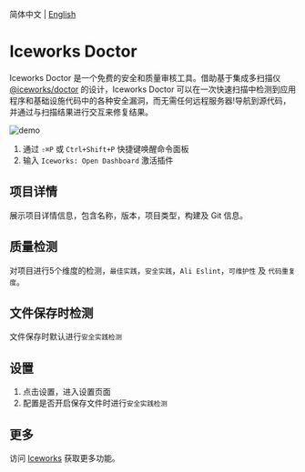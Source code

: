 简体中文 | [English](https://github.com/ice-lab/iceworks/blob/master/extensions/iceworks-doctor/README.md)

# Iceworks Doctor

Iceworks Doctor 是一个免费的安全和质量审核工具。借助基于集成多扫描仪 [@iceworks/doctor](https://www.npmjs.com/package/@iceworks/doctor) 的设计，Iceworks Doctor 可以在一次快速扫描中检测到应用程序和基础设施代码中的各种安全漏洞，而无需任何远程服务器!导航到源代码，并通过与扫描结果进行交互来修复结果。

![demo](https://img.alicdn.com/tfs/TB1XB6_UpY7gK0jSZKzXXaikpXa-1200-724.gif)

1. 通过 `⇧⌘P` 或 `Ctrl+Shift+P` 快捷键唤醒命令面板
2. 输入 `Iceworks: Open Dashboard` 激活插件

## 项目详情

展示项目详情信息，包含名称，版本，项目类型，构建及 Git 信息。

## 质量检测

对项目进行5个维度的检测，`最佳实践`，`安全实践`，`Ali Eslint`，`可维护性` 及 `代码重复度`。

## 文件保存时检测

文件保存时默认进行`安全实践检测`

## 设置

1. 点击设置，进入设置页面
2. 配置是否开启保存文件时进行`安全实践检测`

## 更多

访问 [Iceworks](https://marketplace.visualstudio.com/items?itemName=iceworks-team.iceworks) 获取更多功能。
